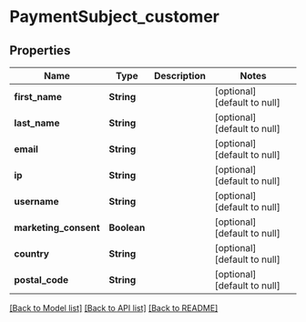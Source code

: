 # PaymentSubject_customer
## Properties

| Name | Type | Description | Notes |
|------------ | ------------- | ------------- | -------------|
| **first\_name** | **String** |  | [optional] [default to null] |
| **last\_name** | **String** |  | [optional] [default to null] |
| **email** | **String** |  | [optional] [default to null] |
| **ip** | **String** |  | [optional] [default to null] |
| **username** | **String** |  | [optional] [default to null] |
| **marketing\_consent** | **Boolean** |  | [optional] [default to null] |
| **country** | **String** |  | [optional] [default to null] |
| **postal\_code** | **String** |  | [optional] [default to null] |

[[Back to Model list]](../README.md#documentation-for-models) [[Back to API list]](../README.md#documentation-for-api-endpoints) [[Back to README]](../README.md)

